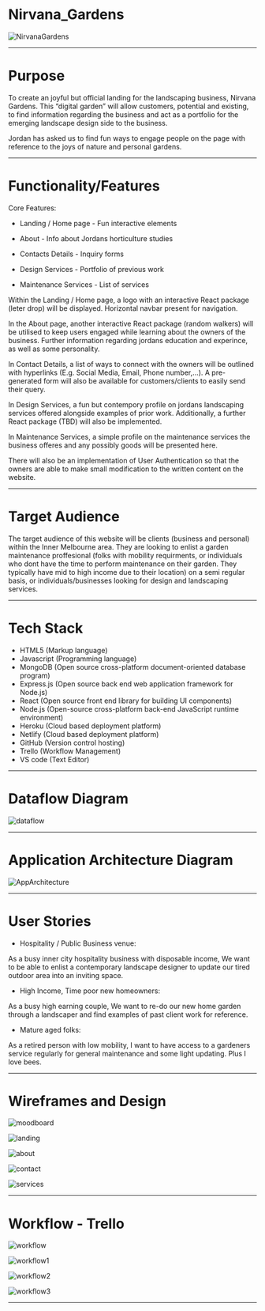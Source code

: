 # Nirvana_Gardens
![NirvanaGardens](./userside/docs/main_1.jpg)

-------------------------- 

<h1>Purpose</h1>

To create an joyful but official landing for the landscaping business, Nirvana Gardens. This “digital garden” will allow customers, potential and existing, to find information regarding the business and act as a portfolio for the emerging landscape design side to the business.

Jordan has asked us to find fun ways to engage people on the page with reference to the joys of nature and personal gardens.

-----------------------

<h1>Functionality/Features</h1>
Core Features:

- Landing / Home page - Fun interactive elements

- About - Info about Jordans horticulture studies

- Contacts Details - Inquiry forms

- Design Services - Portfolio of previous work

- Maintenance Services - List of services 


Within the Landing / Home page, a logo with an interactive React package (leter drop) will be displayed. Horizontal navbar present for navigation.

In the About page, another interactive React package (random walkers) will be utilised to keep users engaged while learning about the owners of the business. Further information regarding jordans education and experince, as well as some personality.

In Contact Details, a list of ways to connect with the owners will be outlined with hyperlinks (E.g. Social Media, Email, Phone number,...). A pre-generated form will also be available for customers/clients to easily send their query.

In Design Services, a fun but contempory profile on jordans landscaping services offered alongside examples of prior work. Additionally, a further React package (TBD) will also be implemented.

In Maintenance Services, a simple profile on the maintenance services the business offeres and any possibly goods will be presented here.

There will also be an implementation of User Authentication so that the owners are able to make small modification to the written content on the website.

----------------------------

<h1>Target Audience</h1>

The target audience of this website will be clients (business and personal) within the Inner Melbourne area. They are looking to enlist a garden maintenance proffesional (folks with mobility requirments, or individuals who dont have the time to perform maintenance on their garden. They typically have mid to high income due to their location) on a semi regular basis, or individuals/businesses looking for design and landscaping services. 

------------------------------

<h1>Tech Stack</h1>

- HTML5 (Markup language)
- Javascript (Programming language)
- MongoDB (Open source cross-platform document-oriented database program)
- Express.js (Open source back end web application framework for Node.js)
- React (Open source front end library for building UI components)
- Node.js (Open-source cross-platform back-end JavaScript runtime environment)
- Heroku (Cloud based deployment platform)
- Netlify (Cloud based deployment platform)
- GitHub (Version control hosting)
- Trello (Workflow Management)
- VS code (Text Editor)

----------------------------

<h1>Dataflow Diagram</h1>

![dataflow](./userside/docs/dataflow_update%20-%20Flowchart.jpeg)

-------------------------------

<h1>Application Architecture Diagram</h1>

![AppArchitecture](./userside/docs/Application_Architecture_-_T3A2A.jpeg)

---------------------------------

<h1>User Stories</h1>

- Hospitality / Public Business venue:

As a busy inner city hospitality business with disposable income, We want to be able to enlist a contemporary landscape designer to update our tired outdoor area into an inviting space.

- High Income, Time poor new homeowners:

As a busy high earning couple, We want to re-do our new home garden through a landscaper and find examples of past client work for reference.

- Mature aged folks:

As a retired person with low mobility, I want to have access to a gardeners service regularly for general maintenance and some light updating. Plus I love bees.


-------------------------------

<h1>Wireframes and Design</h1>

![moodboard](./userside/docs/canvas_nirvana-gardens-220714_1541.png)

![landing](./userside/docs/Landing_wireframe.jpg)

![about](./userside/docs/About_wireframe.jpg)

![contact](./userside/docs/Contact_wireframe.jpg)

![services](./userside/docs/Services_wireframe.jpg)

---------------------------------

<h1>Workflow - Trello</h1>

![workflow](./userside/docs/trello4.png)

![workflow1](./userside/docs/Screenshot_Trello.jpg)

![workflow2](./userside/docs/Screenshot_Trello2.jpg)

![workflow3](./userside/docs/Screenshot_Trello3.jpg)

-------------------------------------------
